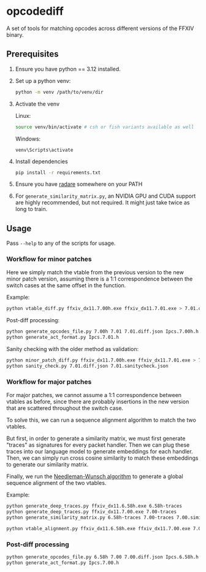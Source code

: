 # opcodediff

A set of tools for matching opcodes across different versions of the FFXIV
binary.

## Prerequisites

1. Ensure you have python == 3.12 installed.

1. Set up a python venv:
   ```sh
   python -m venv /path/to/venv/dir
   ```

1. Activate the venv

   Linux:
   ```sh
   source venv/bin/activate # csh or fish variants available as well
   ```

   Windows:
   ```
   venv\Scripts\activate
   ```

1. Install dependencies

   ```sh
   pip install -r requirements.txt
   ```

1. Ensure you have [radare](https://github.com/radareorg/radare2) somewhere on
    your PATH

1. For `generate_similarity_matrix.py`, an NVIDIA GPU and CUDA support are highly recommended,
   but not required. It might just take twice as long to train.

## Usage

Pass `--help` to any of the scripts for usage.

### Workflow for minor patches

Here we simply match the vtable from the previous version to the new minor patch version,
assuming there is a 1:1 correspondence between the switch cases at the same offset in the function.

Example:
```sh
python vtable_diff.py ffxiv_dx11.7.00h.exe ffxiv_dx11.7.01.exe > 7.01.diff.json
```

Post-diff processing:
```sh
python generate_opcodes_file.py 7.00h 7.01 7.01.diff.json Ipcs.7.00h.h
python generate_act_format.py Ipcs.7.01.h
```

Sanity checking with the older method as validation:
```sh
python minor_patch_diff.py ffxiv_dx11.7.00h.exe ffxiv_dx11.7.01.exe > 7.01.sanitycheck.json
python sanity_check.py 7.01.diff.json 7.01.sanitycheck.json
```

### Workflow for major patches

For major patches, we cannot assume a 1:1 correspondence between vtables as before, since there
are probably insertions in the new version that are scattered throughout the switch case.

To solve this, we can run a sequence alignment algorithm to match the two vtables.

But first, in order to generate a similarity matrix, we must first generate
"traces" as signatures for every packet handler.  Then we can plug these traces
into our language model to generate embeddings for each handler. Then, we can
simply run cross cosine similarity to match these embeddings to generate our
similarity matrix.

Finally, we run the [Needleman-Wunsch algorithm](https://en.wikipedia.org/wiki/Needleman%E2%80%93Wunsch_algorithm)
to generate a global sequence alignment of the two vtables.

Example:
```sh
python generate_deep_traces.py ffxiv_dx11.6.58h.exe 6.58h-traces
python generate_deep_traces.py ffxiv_dx11.7.00.exe 7.00-traces
python generate_similarity_matrix.py 6.58h-traces 7.00-traces 7.00.similarity.json

python vtable_alignment.py ffxiv_dx11.6.58h.exe ffxiv_dx11.7.00.exe 7.00.similarity.json > 7.00.diff.json
```

### Post-diff processing
```sh
python generate_opcodes_file.py 6.58h 7.00 7.00.diff.json Ipcs.6.58h.h
python generate_act_format.py Ipcs.7.00.h
```
